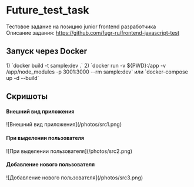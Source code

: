 # Future_test_task
Тестовое задание на позицию junior frontend разработчика<br>
Описание задания: <a>https://github.com/fugr-ru/frontend-javascript-test</a>


<h2>Запуск через Docker</h2>
1) `docker build -t sample:dev .`
2) `docker run -v ${PWD}:/app -v /app/node_modules -p 3001:3000 --rm sample:dev` или `docker-compose up -d --build`

<h2>Скришоты</h2>
<h4>Внешний вид приложения</h4>
![Внешний вид приложения](/photos/src1.png)
<h4>При выделении пользователя</h4>
![При выделении пользователя](/photos/src2.png)
<h4>Добавление нового пользователя</h4>
![Добавление нового пользователя](/photos/src3.png)
